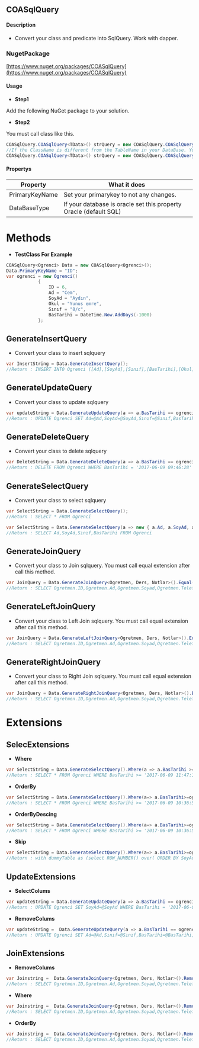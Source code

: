 ## COASqlQuery


#### Description
- Convert your class and predicate into SqlQuery. Work with dapper.

### NugetPackage
[https://www.nuget.org/packages/COASqlQuery](https://www.nuget.org/packages/COASqlQuery)

#### Usage

- **Step1**

Add the following NuGet package to your solution.

- **Step2**

You must call class like this.
 ```csharp
COASqlQuery.COASqlQuery<TData>() strQuery = new COASqlQuery.COASqlQuery<TData>();
//If the ClassName is different from the TableName in your DataBase. You can set your tablename like this.
COASqlQuery.COASqlQuery<TData>() strQuery = new COASqlQuery.COASqlQuery<TData>("TestTable");
```
#### Propertys
| Property  | What it does |
| ------------- | ------------|
| PrimaryKeyName  | Set your primarykey to not any changes.|
| DataBaseType  | If your database is oracle set this property Oracle (default SQL)|

# Methods

- **TestClass For Example**
```csharp
COASqlQuery<Ogrenci> Data = new COASqlQuery<Ogrenci>();
Data.PrimaryKeyName = "ID";
var ogrenci = new Ogrenci()
            {
                ID = 6,
                Ad = "Cem",
                SoyAd = "Aydın",
                Okul = "Yunus emre",
                Sınıf = "8/c",
                BasTarihi = DateTime.Now.AddDays(-1000)
            };
```
 
## GenerateInsertQuery  
- Convert your class to insert sqlquery 
 ```csharp
var InsertString = Data.GenerateInsertQuery();
//Return : INSERT INTO Ogrenci ([Ad],[SoyAd],[Sınıf],[BasTarihi],[Okul]) VALUES (@Ad,@SoyAd,@Sınıf,@BasTarihi,@Okul)
```

## GenerateUpdateQuery  
- Convert your class to update sqlquery 
 ```csharp
var updateString = Data.GenerateUpdateQuery(a => a.BasTarihi == ogrenci.BasTarihi && a.Ad == ogrenci.Ad);
//Return : UPDATE Ogrenci SET Ad=@Ad,SoyAd=@SoyAd,Sınıf=@Sınıf,BasTarihi=@BasTarihi,Okul=@Okul WHERE BasTarihi = '2017-06-09 09:37:54' AND Ad = 'Cem'
```
## GenerateDeleteQuery  
- Convert your class to delete sqlquery 
 ```csharp
var DeleteString = Data.GenerateDeleteQuery(a => a.BasTarihi == ogrenci.BasTarihi);
//Return : DELETE FROM Ogrenci WHERE BasTarihi = '2017-06-09 09:46:28'
```

## GenerateSelectQuery  
- Convert your class to select sqlquery 
 ```csharp
 var SelectString = Data.GenerateSelectQuery();
//Return : SELECT * FROM Ogrenci

 var SelectString = Data.GenerateSelectQuery(a => new { a.Ad, a.SoyAd, a.Sınıf, a.BasTarihi });
 //Return : SELECT Ad,SoyAd,Sınıf,BasTarihi FROM Ogrenci
```

## GenerateJoinQuery 
- Convert your class to Join sqlquery. You must call equal extension after call this method.  
 ```csharp
var JoinQuery = Data.GenerateJoinQuery<Ogretmen, Ders, Notlar>().Equal((a, b, c) => b.ID == a.ID && c.ID == a.ID);
//Return : SELECT Ogretmen.ID,Ogretmen.Ad,Ogretmen.Soyad,Ogretmen.Telefon,Ogretmen.Photo,Ogretmen.Kalem,Ders.ID,Ders.Kimya,Ders.Geometri,Ders.Matematik,Ders.Felsefe,Notlar.ID,Notlar.Final,Notlar.Vize,Notlar.BUT FROM Ogretmen INNER JOIN Ders ON Ders.ID = Ogretmen.ID INNER JOIN Notlar ON Notlar.ID = Ogretmen.ID
```

## GenerateLeftJoinQuery 
- Convert your class to Left Join sqlquery. You must call equal extension after call this method.  
 ```csharp
var JoinQuery = Data.GenerateLeftJoinQuery<Ogretmen, Ders, Notlar>().Equal((a, b, c) => b.ID == a.ID && c.ID == a.ID);
//Return : SELECT Ogretmen.ID,Ogretmen.Ad,Ogretmen.Soyad,Ogretmen.Telefon,Ogretmen.Photo,Ogretmen.Kalem,Ders.ID,Ders.Kimya,Ders.Geometri,Ders.Matematik,Ders.Felsefe,Notlar.ID,Notlar.Final,Notlar.Vize,Notlar.BUT FROM Ogretmen LEFT JOIN Ders ON Ders.ID = Ogretmen.ID LEFT JOIN Notlar ON Notlar.ID = Ogretmen.ID
```

## GenerateRightJoinQuery 
- Convert your class to Right Join sqlquery. You must call equal extension after call this method. 
 ```csharp
var JoinQuery = Data.GenerateRightJoinQuery<Ogretmen, Ders, Notlar>().Equal((a, b, c) => b.ID == a.ID && c.ID == a.ID);
//Return : SELECT Ogretmen.ID,Ogretmen.Ad,Ogretmen.Soyad,Ogretmen.Telefon,Ogretmen.Photo,Ogretmen.Kalem,Ders.ID,Ders.Kimya,Ders.Geometri,Ders.Matematik,Ders.Felsefe,Notlar.ID,Notlar.Final,Notlar.Vize,Notlar.BUT FROM Ogretmen RIGHT JOIN Ders ON Ders.ID = Ogretmen.ID RIGHT JOIN Notlar ON Notlar.ID = Ogretmen.ID
```

# Extensions

## SelecExtensions
- **Where**
 ```csharp
var SelectString = Data.GenerateSelectQuery().Where(a => a.BasTarihi >= ogrenci.BasTarihi || a.SoyAd.Contains(ogrenci.Ad) || a.SoyAd == ogrenci.SoyAd);
//Return : SELECT * FROM Ogrenci WHERE BasTarihi >= '2017-06-09 11:47:12' OR SoyAd LIKE '%Cem%' OR SoyAd = 'Aydın'
```
- **OrderBy**
 ```csharp
var SelectString = Data.GenerateSelectQuery().Where(a=> a.BasTarihi>=ogrenci.BasTarihi || a.SoyAd==ogrenci.SoyAd).OrderBy(a=> a.SoyAd);
//Return : SELECT * FROM Ogrenci WHERE BasTarihi >= '2017-06-09 10:36:51' OR SoyAd = 'Aydın' ORDER BY SoyAd ASC
```
- **OrderByDescing**
 ```csharp
var SelectString = Data.GenerateSelectQuery().Where(a=> a.BasTarihi>=ogrenci.BasTarihi || a.SoyAd==ogrenci.SoyAd).OrderByDescing(a=> a. Ad);
//Return : SELECT * FROM Ogrenci WHERE BasTarihi >= '2017-06-09 10:36:51' OR SoyAd = 'Aydın' ORDER BY Ad DESC
```
- **Skip**
 ```csharp
var SelectString = Data.GenerateSelectQuery().Where(a=> a.BasTarihi>=ogrenci.BasTarihi || a.SoyAd==ogrenci.SoyAd).OrderBy(a=> a.SoyAd).Skip(10,20);
//Return : with dummyTable as (select ROW_NUMBER() over( ORDER BY SoyAd ASC) as RowNumber,* from Ogrenci WHERE BasTarihi >= '2017-06-09 10:39:53' OR SoyAd = 'Aydın') select top(10) ID,Ad,SoyAd,Sınıf,BasTarihi,Okul from dummyTable WHERE RowNumber > (20)
```
## UpdateExtensions

- **SelectColums**
 ```csharp
 var updateString = Data.GenerateUpdateQuery(a => a.BasTarihi == ogrenci.BasTarihi).SelectColums(a => a.SoyAd);
//Return : UPDATE Ogrenci SET SoyAd=@SoyAd WHERE BasTarihi = '2017-06-09 10:39:53'
```

- **RemoveColums**
 ```csharp
 var updateString =  Data.GenerateUpdateQuery(a => a.BasTarihi == ogrenci.BasTarihi).RemoveColums(a => a.SoyAd);
//Return : UPDATE Ogrenci SET Ad=@Ad,Sınıf=@Sınıf,BasTarihi=@BasTarihi,Okul=@Okul WHERE BasTarihi = '2017-06-09 10:39:53'
```

## JoinExtensions

- **RemoveColums**
 ```csharp
 var Joinstring =  Data.GenerateJoinQuery<Ogretmen, Ders, Notlar>().RemoveColums((a, b, c) => new object[] { b.ID, c.ID }).Equal((a, b, c) => b.ID == a.ID && c.ID == a.ID)
//Return : SELECT Ogretmen.ID,Ogretmen.Ad,Ogretmen.Soyad,Ogretmen.Telefon,Ogretmen.Photo,Ogretmen.Kalem,Ders.Kimya,Ders.Geometri,Ders.Matematik,Ders.Felsefe,Notlar.Final,Notlar.Vize,Notlar.BUT FROM Ogretmen INNER JOIN Ders ON Ders.ID = Ogretmen.ID INNER JOIN Notlar ON Notlar.ID = Ogretmen.ID
```

- **Where**
 ```csharp
 var Joinstring =  Data.GenerateJoinQuery<Ogretmen, Ders, Notlar>().RemoveColums((a, b, c) => new object[] { b.ID, c.ID }).Equal((a, b, c) => b.ID == a.ID && c.ID == a.ID).Where((a, b, c) => a.Ad.Contains("C"))
//Return : SELECT Ogretmen.ID,Ogretmen.Ad,Ogretmen.Soyad,Ogretmen.Telefon,Ogretmen.Photo,Ogretmen.Kalem,Ders.Kimya,Ders.Geometri,Ders.Matematik,Ders.Felsefe,Notlar.Final,Notlar.Vize,Notlar.BUT FROM Ogretmen INNER JOIN Ders ON Ders.ID = Ogretmen.ID INNER JOIN Notlar ON Notlar.ID = Ogretmen.ID WHERE Ogretmen.Ad LIKE '%C%'
```

- **OrderBy**
 ```csharp
 var Joinstring =  Data.GenerateJoinQuery<Ogretmen, Ders, Notlar>().RemoveColums((a, b, c) => new object[] { b.ID, c.ID }).Equal((a, b, c) => b.ID == a.ID && c.ID == a.ID).Where((a, b, c) => a.Ad.Contains("C")).OrderBy((a, b, c) => a.Ad);
//Return : SELECT Ogretmen.ID,Ogretmen.Ad,Ogretmen.Soyad,Ogretmen.Telefon,Ogretmen.Photo,Ogretmen.Kalem,Ders.Kimya,Ders.Geometri,Ders.Matematik,Ders.Felsefe,Notlar.Final,Notlar.Vize,Notlar.BUT FROM Ogretmen INNER JOIN Ders ON Ders.ID = Ogretmen.ID INNER JOIN Notlar ON Notlar.ID = Ogretmen.ID WHERE Ogretmen.Ad LIKE '%C%' ORDER BY Ogretmen.Ad ASC
```
